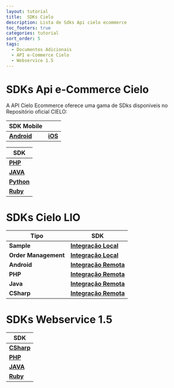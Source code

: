 ```yaml
---
layout: tutorial
title:  SDKs Cielo
description: Lista de Sdks Api cielo ecommerce
toc_footers: true
categories: tutorial
sort_order: 5
tags:
  - Documentos Adicionais
  - API e-Commerce Cielo
  - Webservice 1.5
---
```


# SDKs Api e-Commerce Cielo

A API Cielo Ecommerce oferece uma gama de SDks disponiveis no Repositório oficial CIELO:

|SDK Mobile                                                        |                                                                  |
|------------------------------------------------------------------|------------------------------------------------------------------|
|[**Android**](https://github.com/DeveloperCielo/API-3.0-Android)  |[**iOS**](https://github.com/DeveloperCielo/API-3.0-iOS)          |

|SDK                                                               |
|------------------------------------------------------------------|
|[**PHP**](https://github.com/DeveloperCielo/API-3.0-PHP)          |
|[**JAVA**](https://github.com/DeveloperCielo/API-3.0-Java)        |
|[**Python**](https://github.com/DeveloperCielo/API-3.0-Python)    |
|[**Ruby**](https://github.com/DeveloperCielo/API-3.0-Ruby)        |

# SDKs Cielo LIO

| Tipo                 | SDK                                                                                                 |
|----------------------|-----------------------------------------------------------------------------------------------------|
| **Sample**           | [**Integração Local**](https://github.com/DeveloperCielo/LIO-SDK-Sample-Integracao-Local)           |
| **Order Management** | [**Integração Local**](https://github.com/DeveloperCielo/order-management)                          |
| **Android**          | [**Integração Remota**](https://github.com/DeveloperCielo/LIO-SDK-API-Integracao-Remota-v1-Android) |
| **PHP**              | [**Integração Remota**](https://github.com/DeveloperCielo/LIO-SDK-API-Integracao-Remota-v1-PHP)     |
| **Java**             | [**Integração Remota**](https://github.com/DeveloperCielo/LIO-SDK-API-Integracao-Remota-v1-Java)    |
| **CSharp**           | [**Integração Remota**](https://github.com/DeveloperCielo/LIO-SDK-API-Integracao-Remota-v1-CSHARP)  |

# SDKs Webservice 1.5

|SDK                                                                      |
|-------------------------------------------------------------------------|
|[**CSharp**](https://github.com/DeveloperCielo/Webservice-1.5-csharp)    |
|[**PHP**](https://github.com/DeveloperCielo/Webservice-1.5-php)          |
|[**JAVA**](https://github.com/DeveloperCielo/Webservice-1.5-java)        |
|[**Ruby**](https://github.com/DeveloperCielo/Webservice-1.5-ruby)        |
